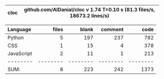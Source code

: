 cloc|github.com/AlDanial/cloc v 1.74  T=0.10 s (81.3 files/s, 18673.2 lines/s)
--- | ---

Language|files|blank|comment|code
:-------|-------:|-------:|-------:|-------:
Python|5|197|237|782
CSS|1|15|4|378
JavaScript|2|11|1|213
--------|--------|--------|--------|--------
SUM:|8|223|242|1373
